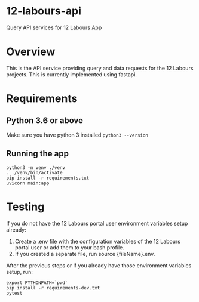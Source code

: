 # 12-labours-api
Query API services for 12 Labours App

# Overview
This is the API service providing query and data requests for the 12 Labours projects. This is currently implemented using fastapi.

# Requirements

## Python 3.6 or above
Make sure you have python 3 installed `python3 --version`

## Running the app
```
python3 -m venv ./venv
. ./venv/bin/activate
pip install -r requirements.txt
uvicorn main:app
```

# Testing

If you do not have the 12 Labours portal user environment variables setup already:

1. Create a .env file with the configuration variables of the 12 Labours portal user or add them to your bash profile.
2. If you created a separate file, run source {fileName}.env.

After the previous steps or if you already have those environment variables setup, run:

```
export PYTHONPATH=`pwd`
pip install -r requirements-dev.txt
pytest
```
